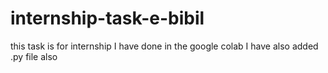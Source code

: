 # internship-task-e-bibil
this task is for internship 
I have done in the google colab 
I have also added .py file also 
